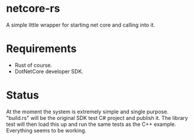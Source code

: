 # netcore-rs
A simple little wrapper for starting net core and calling into it.

# Requirements
* Rust of course.
* DotNetCore developer SDK.

# Status
At the moment the system is extremely simple and single purpose.  "build.rs" will be the original SDK test C# project and publish it.  The library test will then load this up and run the same tests as the C++ example.  Everything seems to be working.
